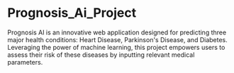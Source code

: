 # Prognosis_Ai_Project
Prognosis AI is an innovative web application designed for predicting three major health conditions: Heart Disease, Parkinson's Disease, and Diabetes. Leveraging the power of machine learning, this project empowers users to assess their risk of these diseases by inputting relevant medical parameters.
